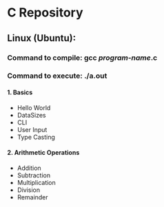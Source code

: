 # C Repository

## Linux (Ubuntu):
### Command to compile: gcc _program-name_.c
### Command to execute: ./a.out


#### 1. Basics

- Hello World
- DataSizes
- CLI
- User Input
- Type Casting

#### 2. Arithmetic Operations

- Addition
- Subtraction
- Multiplication
- Division
- Remainder